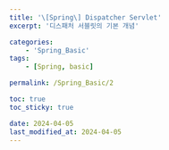 ```yaml
---
title: '\[Spring\] Dispatcher Servlet'
excerpt: '디스패처 서블릿의 기본 개념'

categories:
    - 'Spring_Basic'
tags:
    - [Spring, basic]

permalink: /Spring_Basic/2

toc: true
toc_sticky: true

date: 2024-04-05
last_modified_at: 2024-04-05
---
```


